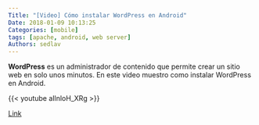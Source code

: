 ```yaml
---
Title: "[Video] Cómo instalar WordPress en Android"
Date: 2018-01-09 10:13:25
Categories: [mobile]
tags: [apache, android, web server]
Authors: sedlav
---
```


**WordPress** es un administrador de contenido que permite crear un sitio web en solo unos minutos. En este video muestro como instalar WordPress en Android.

{{< youtube aIlnloH_XRg >}}

[Link](https://www.youtube.com/watch?v=aIlnloH_XRg)
